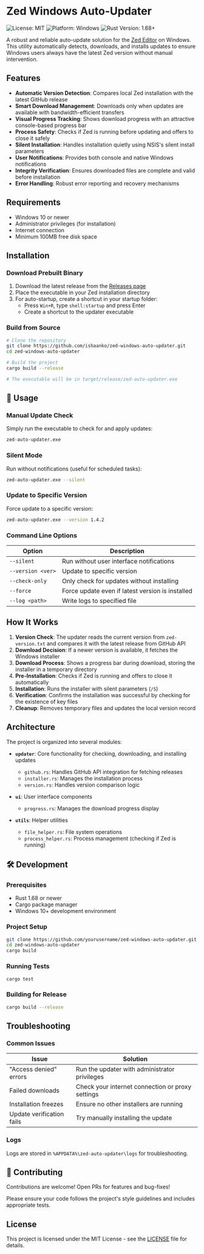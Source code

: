 # Zed Windows Auto-Updater

![License: MIT](https://img.shields.io/badge/License-MIT-green.svg)
![Platform: Windows](https://img.shields.io/badge/Platform-Windows-blue.svg)
![Rust Version: 1.68+](https://img.shields.io/badge/Rust-1.68+-orange.svg)

A robust and reliable auto-update solution for the [Zed Editor](https://zed.dev/) on Windows. This utility automatically detects, downloads, and installs updates to ensure Windows users always have the latest Zed version without manual intervention.

## Features

- **Automatic Version Detection**: Compares local Zed installation with the latest GitHub release
- **Smart Download Management**: Downloads only when updates are available with bandwidth-efficient transfers
- **Visual Progress Tracking**: Shows download progress with an attractive console-based progress bar
- **Process Safety**: Checks if Zed is running before updating and offers to close it safely
- **Silent Installation**: Handles installation quietly using NSIS's silent install parameters
- **User Notifications**: Provides both console and native Windows notifications
- **Integrity Verification**: Ensures downloaded files are complete and valid before installation
- **Error Handling**: Robust error reporting and recovery mechanisms

## Requirements

- Windows 10 or newer
- Administrator privileges (for installation)
- Internet connection
- Minimum 100MB free disk space

## Installation

### Download Prebuilt Binary

1. Download the latest release from the [Releases page](https://github.com/ishaanko/zed-windows-auto-updater/releases)
2. Place the executable in your Zed installation directory
3. For auto-startup, create a shortcut in your startup folder:
   - Press `Win+R`, type `shell:startup` and press Enter
   - Create a shortcut to the updater executable

### Build from Source

```bash
# Clone the repository
git clone https://github.com/ishaanko/zed-windows-auto-updater.git
cd zed-windows-auto-updater

# Build the project
cargo build --release

# The executable will be in target/release/zed-auto-updater.exe
```

## 📖 Usage

### Manual Update Check

Simply run the executable to check for and apply updates:

```bash
zed-auto-updater.exe
```

### Silent Mode

Run without notifications (useful for scheduled tasks):

```bash
zed-auto-updater.exe --silent
```

### Update to Specific Version

Force update to a specific version:

```bash
zed-auto-updater.exe --version 1.4.2
```

### Command Line Options

| Option | Description |
|--------|-------------|
| `--silent` | Run without user interface notifications |
| `--version <ver>` | Update to specific version |
| `--check-only` | Only check for updates without installing |
| `--force` | Force update even if latest version is installed |
| `--log <path>` | Write logs to specified file |

## How It Works

1. **Version Check**: The updater reads the current version from `zed-version.txt` and compares it with the latest release from GitHub API
2. **Download Decision**: If a newer version is available, it fetches the Windows installer
3. **Download Process**: Shows a progress bar during download, storing the installer in a temporary directory
4. **Pre-Installation**: Checks if Zed is running and offers to close it automatically
5. **Installation**: Runs the installer with silent parameters (`/S`)
6. **Verification**: Confirms the installation was successful by checking for the existence of key files
7. **Cleanup**: Removes temporary files and updates the local version record

## Architecture

The project is organized into several modules:

- **`updater`**: Core functionality for checking, downloading, and installing updates
  - `github.rs`: Handles GitHub API integration for fetching releases
  - `installer.rs`: Manages the installation process
  - `version.rs`: Handles version comparison logic

- **`ui`**: User interface components
  - `progress.rs`: Manages the download progress display

- **`utils`**: Helper utilities
  - `file_helper.rs`: File system operations
  - `process_helper.rs`: Process management (checking if Zed is running)

## 🛠️ Development

### Prerequisites

- Rust 1.68 or newer
- Cargo package manager
- Windows 10+ development environment

### Project Setup

```bash
git clone https://github.com/yourusername/zed-windows-auto-updater.git
cd zed-windows-auto-updater
cargo build
```

### Running Tests

```bash
cargo test
```

### Building for Release

```bash
cargo build --release
```

## Troubleshooting

### Common Issues

| Issue | Solution |
|-------|----------|
| "Access denied" errors | Run the updater with administrator privileges |
| Failed downloads | Check your internet connection or proxy settings |
| Installation freezes | Ensure no other installers are running |
| Update verification fails | Try manually installing the update |

### Logs

Logs are stored in `%APPDATA%\zed-auto-updater\logs` for troubleshooting.

## 🤝 Contributing

Contributions are welcome! Open PRs for features and bug-fixes!

Please ensure your code follows the project's style guidelines and includes appropriate tests.

## License

This project is licensed under the MIT License - see the [LICENSE](LICENSE) file for details.
